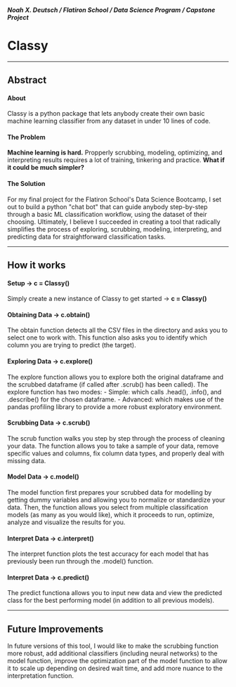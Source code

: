##### Noah X. Deutsch / Flatiron School / Data Science Program / Capstone Project


# Classy

---

## Abstract

#### About
Classy is a python package that lets anybody create their own basic machine learning classifier from any dataset in under 10 lines of code.

#### The Problem

**Machine learning is hard.** Propperly scrubbing, modeling, optimizing, and interpreting results requires a lot of training, tinkering and practice. __What if it could be much simpler?__

#### The Solution

For my final project for the Flatiron School's Data Science Bootcamp, I set out to build a python "chat bot" that can guide anybody step-by-step through a basic ML classification workflow, using the dataset of their choosing. Ultimately, I believe I succeeded in creating a tool that radically simplifies the process of exploring, scrubbing, modeling, interpreting, and predicting data for straightforward classification tasks.

---

## How it works

#### Setup -> **c = Classy()** 
Simply create a new instance of Classy to get started -> **c = Classy()**

#### Obtaining Data -> **c.obtain()**
The obtain function detects all the CSV files in the directory and asks you to select one to work with.
This function also asks you to identify which column you are trying to predict (the target).

#### Exploring Data -> **c.explore()**
The explore function allows you to explore both the original dataframe and the scrubbed dataframe (if called after .scrub() has been called).
The explore function has two modes:
    - Simple: which calls .head(), .info(), and .describe() for the chosen dataframe.
    - Advanced: which makes use of the pandas profiling library to provide a more robust exploratory environment.

#### Scrubbing Data -> **c.scrub()**
The scrub function walks you step by step through the process of cleaning your data.
The function allows you to take a sample of your data, remove specific values and columns, fix column data types, and properly deal with missing data.

#### Model Data -> **c.model()**
The model function first prepares your scrubbed data for modelling by getting dummy variables and allowing you to normalize or standardize your data.
Then, the function allows you select from multiple classification models (as many as you would like), which it proceeds to run, optimize, analyze and visualize the results for you.

#### Interpret Data -> **c.interpret()**
The interpret function plots the test accuracy for each model that has previously been run through the .model() function.

#### Interpret Data -> **c.predict()**
The predict functiona allows you to input new data and view the predicted class for the best performing model (in addition to all previous models). 

---

## Future Improvements

In future versions of this tool, I would like to make the scrubbing function more robust, add additional classifiers (including neural networks) to the model function, improve the optimization part of the model function to allow it to scale up depending on desired wait time, and add more nuance to the interpretation function.

